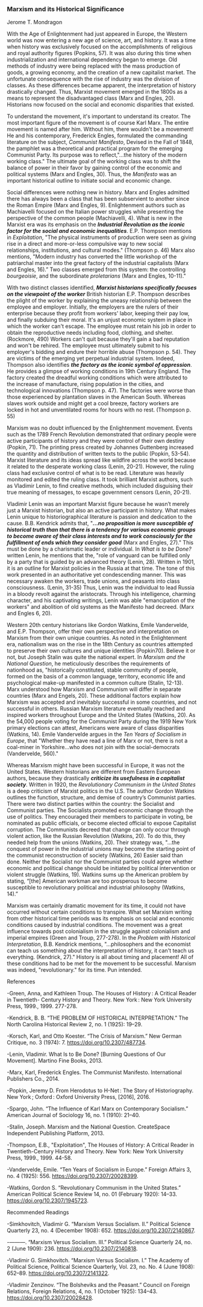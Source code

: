### Marxism and its Historical Significance
Jerome T. Mondragon

With the Age of Enlightenment had just appeared in Europe, the Western world was now entering a new age of science, art, and history. It was a time when history was exclusively focused on the accomplishments of religious and royal authority figures (Popkins, 57). It was also during this time when industrialization and international dependency began to emerge. Old methods of industry were being replaced with the mass production of goods, a growing economy, and the creation of a new capitalist market. The unfortunate consequence with the rise of industry was the division of classes. As these differences became apparent, the interpretation of history drastically changed. Thus, Marxist movement emerged in the 1800s as a means to represent the disadvantaged class (Marx and Engles, 20).  Historians now focused on the social and economic disparities that existed. 

To understand the movement, it's important to understand its creator. The most important figure of the movement is of course Karl Marx. The entire movement is named after him. Without him, there wouldn't be a movement! He and his contemporary, Frederick Engles, formulated the commanding literature on the subject, _Communist Manifesto_, Devised in the Fall of 1848, the pamphlet was a theoretical and practical program for the emerging Communist Party. Its purpose was to reflect,"...the history of the modern working class." The ultimate goal of the working class was to shift the balance of power in their favor by gaining control of the economic and political systems (Marx and Engles, 30). Thus, the _Manifesto_ was an important historical outline to initiate social and economic change. 

Social differences were nothing new in history. Marx and Engles admitted there has always been a class that has been subservient to another since the Roman Empire (Marx and Engles, 9). Enlightenment authors such as Machiavelli focused on the Italian power struggles while presenting the perspective of the common people (Machiavelli, 4). What is new in the Marxist era was its emphasis on the ___Industrial Revolution as the iconic factor for the social and economic inequalities___. E.P. Thompson mentions in _Exploitation_, "The physical instruments of production were seen as giving rise in a direct and more-or-less compulsive way to new social relationships, institutions, and cultural modes." (Thompson p. 46) Marx also mentions, "Modern industry has converted the little workshop of the patriarchal master into the great factory of the industrial capitalists (Marx and Engles, 16).” Two classes emerged from this system:  the controlling _bourgeoisie_, and the subordinate _proletarians_ (Marx and Engles, 10-11)." 

With two distinct classes identified, ___Marxist historians specifically focuses on the viewpoint of the worker___ British historian E.P. Thompson describes the plight of the worker by explaining the uneasy relationship between the employee and employer. Initially, the employers are the rulers of their enterprise because they profit from workers' labor, keeping their pay low, and finally subduing their moral. It's an unjust economic system in place in which the worker can't escape. The employee must retain his job in order to obtain the reproductive needs including food, clothing, and shelter. (Rockmore, 490) Workers can't quit because they'll gain a bad reputation and won't be rehired. The employee must ultimately submit to his employer's bidding and endure their horrible abuse (Thompson p. 54). They are victims of the emerging yet perpetual industrial system. Indeed, Thompson also identifies ___the factory as the iconic symbol of oppression___.  He provides a glimpse of working conditions in 19th Century England. The factory created the dreadful working conditions which were attributed to the increase of manufacture, rising population in the cities, and technological innovations (Thompson p. 47). The factories were worse than those experienced by plantation slaves in the American South. Whereas slaves work outside and might get a cool breeze, factory workers are locked in hot and unventilated rooms for hours with no rest. (Thompson p. 55) 

Marxism was no doubt influenced by the Enlightenment movement. Events such as the 1789 French Revolution demonstrated that ordinary people were active participants of history and they were control of their own destiny (Popkin, 71). The printing press created by Johannes Guttenberg increased the quantity and distribution of written texts to the public (Popkin, 53-54). Marxist literature and its ideas spread like wildfire across the world because it related to the desperate working class (Lenin, 20-21).  However, the ruling class had exclusive control of what is to be read. Literature was heavily monitored and edited the ruling class. It took brilliant Marxist authors, such as Vladimir Lenin, to find creative methods, which included disguising their true meaning of messages, to escape government censors (Lenin, 20-21). 

Vladimir Lenin was an important Marxist figure because he wasn’t merely just a Marxist historian, but also an active participant in history. What makes Lenin unique to historiographical literature is passion and dedication to the cause. B.B. Kendrick admits that, "___...no proposition is more susceptible of historical truth than that there is a tendency for various economic groups to become aware of their class interests and to work consciously for the fulfillment of ends which they consider good___ (Marx and Engles, 27)." This must be done by a charismatic leader or individual. In _What is to be Done?_ written Lenin, he mentions that the, "role of vanguard can be fulfilled only by a party that is guided by an advanced theory (Lenin, 28). Written in 1901, it is an outline for Marxist policies in the Russia at that time. The tone of this work presented in an authoritative yet condescending manner. This was necessary awaken the workers, trade unions, and peasants into class consciousness. (Lenin, 31-35) Thus, Lenin was the individual to lead Russia in a bloody revolt against the aristocrats. Through his intelligence, charming character, and his captivating writings, Lenin was able "emancipation of the workers" and abolition of old systems as the Manifesto had decreed. (Marx and Engles 6, 20).

Western 20th century historians like Gordon Watkins, Emile Vandervelde, and E.P. Thompson, offer their own perspective and interpretation on Marxism from their own unique countries. As noted in the Enlightenment era, nationalism was on the rise in the 18th Century as countries attempted to preserve their own cultures and unique identities (Popkin70). Believe it or not, but Joseph Stalin was quite the national expert. In _Marxism and the National Question_, he meticulously describes the requirements of nationhood as, "historically constituted, stable community of people, formed on the basis of a common language, territory, economic life and psychological make-up manifested in a common culture (Stalin, 12-13). Marx understood how Marxism and Communism will differ in separate countries (Marx and Engels, 20). These additional factors explain how Marxism was accepted and inevitably successful in some countries, and not successful in others. Russian Marxism literature eventually reached and inspired workers throughout Europe and the United States (Watkins, 20).  As the 54,000 people voting for the Communist Party during the 1919 New York primary elections can attest, Americans were aware of class disparities (Watkins, 14).  Emile Vandervelde argues in the _Ten Years of Socialism in Europe_, that "Whether they have read a line of Marx or not, there is not a coal-miner in Yorkshire...who does not join with the social-democrats (Vandervelde, 560)."

Whereas Marxism might have been successful in Europe, it was not the United States. Western historians are different from Eastern European authors, because they drastically ___criticize its usefulness in a capitalist society___. Written in 1920, the _Revolutionary Communism in the United States_ is a deep criticism of Marxist politics in the U.S. The author Gordon Watkins outlines the function, structure, and demise of country’s Communist parties. There were two distinct parties within the country: the Socialist and Communist parties. The Socialists promoted economic change through the use of politics. They encouraged their members to participate in voting, be nominated as public officials, or become elected official to expose Capitalist corruption. The Communists decreed that change can only occur through violent action, like the Russian Revolution (Watkins, 20). To do this, they needed help from the unions (Watkins, 20). Their strategy was, "...the conquest of power in the industrial unions may become the starting point of the communist reconstruction of society (Watkins, 26) Easier said than done. Neither the Socialist nor the Communist parties could agree whether economic and political change should be initiated by political intervention or violent struggle (Watkins, 19). Watkins sums up the American problem by stating, “[the] American workman are too prosperous to become susceptible to revolutionary political and industrial philosophy (Watkins, 14).” 

Marxism was certainly dramatic movement for its time, it could not have occurred without certain conditions to transpire. What set Marxism writing from other historical time periods was its emphasis on social and economic conditions caused by industrial conditions. The movement was a great influence towards post colonialism in the struggle against colonialism and imperial empires (Green and Troup, 277-278). In the _Problem with Historical Interpretation_, B.B. Kendrick mentions, "...philosophers and the economist can teach us something about the interpretation of history, it can't teach us everything. (Kendrick, 27)." History is all about timing and placement! All of these conditions had to be met for the movement to be successful. Marxism was indeed, "revolutionary." for its time. Pun intended.


References

-Green, Anna, and Kathleen Troup. The Houses of History : A Critical Reader in Twentieth-	Century History and Theory. New York : New York University Press, 1999., 1999. 277-278.

-Kendrick, B. B. “THE PROBLEM OF HISTORICAL INTERPRETATION.” The North Carolina Historical Review 2, no. 1 (1925): 19–29.

-Korsch, Karl, and Otto Koester. “The Crisis of Marxism.” New German Critique, no. 3 (1974): 7. https://doi.org/10.2307/487734.

-Lenin, Vladimir. What Is to Be Done? [Burning Questions of Our Movement]. Martino Fine Books, 2013.

-Marx, Karl, Frederick Engles. The Communist Manifesto. International Publishers Co., 2014.

-Popkin, Jeremy D. From Herodotus to H-Net : The Story of Historiography. New York ; 	Oxford : Oxford University Press, [2016], 2016.

-Spargo, John. “The Influence of Karl Marx on Contemporary Socialism.” American Journal of Sociology 16, no. 1 (1910): 21–40.

-Stalin, Joseph. Marxism and the National Question. CreateSpace Independent Publishing Platform, 2013.

-Thompson, E.B., "Exploitation", The Houses of History: A Critical Reader in Twentieth-Century History and Theory. New York: New York University Press, 1999., 1999. 44-58.

-Vandervelde, Emile. “Ten Years of Socialism in Europe.” Foreign Affairs 3, no. 4 (1925): 556. https://doi.org/10.2307/20028399.

-Watkins, Gordon S. “Revolutionary Communism in the United States.” American Political Science Review 14, no. 01 (February 1920): 14–33. https://doi.org/10.2307/1945723.

Recommended Readings

-Simkhovitch, Vladimir G. “Marxism Versus Socialism. II.” Political Science Quarterly 23, no. 4 (December 1908): 652. https://doi.org/10.2307/2140867.

-———. “Marxism Versus Socialism. III.” Political Science Quarterly 24, no. 2 (June 1909): 236. https://doi.org/10.2307/2140818.

-Vladimir G. Simkhovitch. “Marxism Versus Socialism. I.” The Academy of Political Science, Political Science Quarterly, Vol. 23, no. No. 4 (June 1908): 652–89. https://doi.org/10.2307/2141322.

-Vladimir Zenzinov. “The Bolsheviks and the Peasant.” Council on Foreign Relations, Foreign Relations, 4, no. 1 (October 1925): 134–43. https://doi.org/10.2307/20028428.



